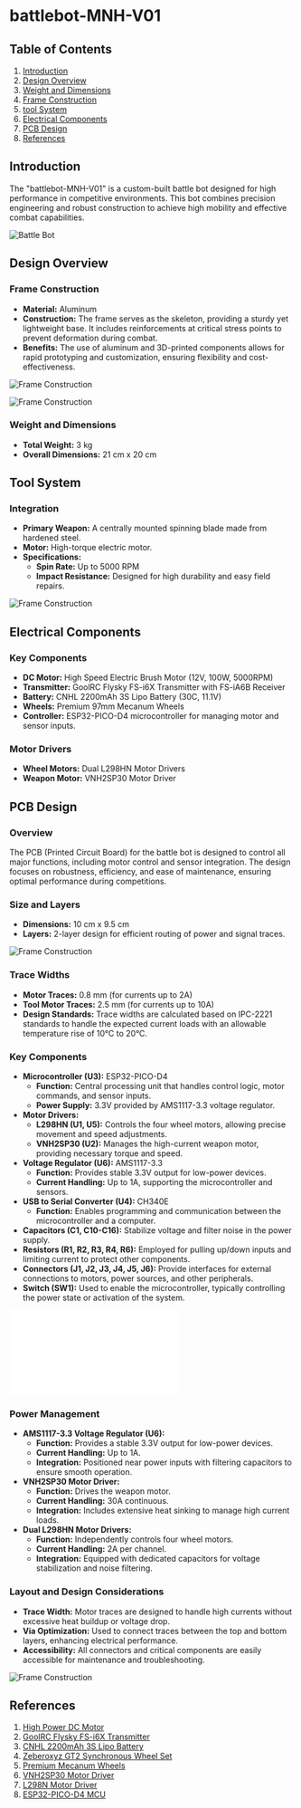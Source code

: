 # battlebot-MNH-V01

## Table of Contents
1. [Introduction](#introduction)
2. [Design Overview](#design-overview)
3. [Weight and Dimensions](#weight-and-dimensions)
4. [Frame Construction](#frame-construction)
5. [tool System](#tool-system)
6. [Electrical Components](#electrical-components)
7. [PCB Design](#pcb-design)
8. [References](#references)

## Introduction
The "battlebot-MNH-V01" is a custom-built battle bot designed for high performance in competitive environments. This bot combines precision engineering and robust construction to achieve high mobility and effective combat capabilities.

![Battle Bot](preview.JPG)

## Design Overview
### Frame Construction
- **Material:** Aluminum
- **Construction:** The frame serves as the skeleton, providing a sturdy yet lightweight base. It includes reinforcements at critical stress points to prevent deformation during combat.
- **Benefits:** The use of aluminum and 3D-printed components allows for rapid prototyping and customization, ensuring flexibility and cost-effectiveness.

![Frame Construction](Detailed-Overhead-View.JPG)

![Frame Construction](Detailed-downhead-View.JPG)

### Weight and Dimensions
- **Total Weight:** 3 kg
- **Overall Dimensions:** 21 cm x 20 cm

## Tool System
### Integration
- **Primary Weapon:** A centrally mounted spinning blade made from hardened steel.
- **Motor:** High-torque electric motor.
- **Specifications:**
  - **Spin Rate:** Up to 5000 RPM
  - **Impact Resistance:** Designed for high durability and easy field repairs.

![Frame Construction](close-look-to-the-tool-mechanism.JPG)

## Electrical Components
### Key Components
- **DC Motor:** High Speed Electric Brush Motor (12V, 100W, 5000RPM)
- **Transmitter:** GoolRC Flysky FS-i6X Transmitter with FS-iA6B Receiver
- **Battery:** CNHL 2200mAh 3S Lipo Battery (30C, 11.1V)
- **Wheels:** Premium 97mm Mecanum Wheels
- **Controller:** ESP32-PICO-D4 microcontroller for managing motor and sensor inputs.

### Motor Drivers
- **Wheel Motors:** Dual L298HN Motor Drivers
- **Weapon Motor:** VNH2SP30 Motor Driver

## PCB Design
### Overview
The PCB (Printed Circuit Board) for the battle bot is designed to control all major functions, including motor control and sensor integration. The design focuses on robustness, efficiency, and ease of maintenance, ensuring optimal performance during competitions.

### Size and Layers
- **Dimensions:** 10 cm x 9.5 cm
- **Layers:** 2-layer design for efficient routing of power and signal traces.

![Frame Construction](PCB-3d-layout.png)

### Trace Widths
- **Motor Traces:** 0.8 mm (for currents up to 2A)
- **Tool  Motor Traces:** 2.5 mm (for currents up to 10A)
- **Design Standards:** Trace widths are calculated based on IPC-2221 standards to handle the expected current loads with an allowable temperature rise of 10°C to 20°C.

### Key Components
- **Microcontroller (U3):** ESP32-PICO-D4
  - **Function:** Central processing unit that handles control logic, motor commands, and sensor inputs.
  - **Power Supply:** 3.3V provided by AMS1117-3.3 voltage regulator.
- **Motor Drivers:**
  - **L298HN (U1, U5):** Controls the four wheel motors, allowing precise movement and speed adjustments.
  - **VNH2SP30 (U2):** Manages the high-current weapon motor, providing necessary torque and speed.
- **Voltage Regulator (U6):** AMS1117-3.3
  - **Function:** Provides stable 3.3V output for low-power devices.
  - **Current Handling:** Up to 1A, supporting the microcontroller and sensors.
- **USB to Serial Converter (U4):** CH340E
  - **Function:** Enables programming and communication between the microcontroller and a computer.
- **Capacitors (C1, C10-C16):** Stabilize voltage and filter noise in the power supply.
- **Resistors (R1, R2, R3, R4, R6):** Employed for pulling up/down inputs and limiting current to protect other components.
- **Connectors (J1, J2, J3, J4, J5, J6):** Provide interfaces for external connections to motors, power sources, and other peripherals.
- **Switch (SW1):** Used to enable the microcontroller, typically controlling the power state or activation of the system.

![Frame Construction](schematic-deisgn.pdf)

### Power Management
- **AMS1117-3.3 Voltage Regulator (U6):**
  - **Function:** Provides a stable 3.3V output for low-power devices.
  - **Current Handling:** Up to 1A.
  - **Integration:** Positioned near power inputs with filtering capacitors to ensure smooth operation.
- **VNH2SP30 Motor Driver:**
  - **Function:** Drives the weapon motor.
  - **Current Handling:** 30A continuous.
  - **Integration:** Includes extensive heat sinking to manage high current loads.
- **Dual L298HN Motor Drivers:**
  - **Function:** Independently controls four wheel motors.
  - **Current Handling:** 2A per channel.
  - **Integration:** Equipped with dedicated capacitors for voltage stabilization and noise filtering.

### Layout and Design Considerations
- **Trace Width:** Motor traces are designed to handle high currents without excessive heat buildup or voltage drop.
- **Via Optimization:** Used to connect traces between the top and bottom layers, enhancing electrical performance.
- **Accessibility:** All connectors and critical components are easily accessible for maintenance and troubleshooting.

![Frame Construction](PCB-design.png)

## References
1. [High Power DC Motor](https://www.amazon.com/Power-12V-24V-Torque-Bearing-Driver/dp/B086Z47DLJ)
2. [GoolRC Flysky FS-i6X Transmitter](https://www.amazon.com/dp/B0872QHMM3)
3. [CNHL 2200mAh 3S Lipo Battery](https://www.amazon.com/CNHL-2200mAh-Battery-Airplane-Quadcopter/dp/B0BTYPT4RT)
4. [Zeberoxyz GT2 Synchronous Wheel Set](https://www.amazon.com/Zeberoxyz-Synchronous-Aluminum-Timing-20-60T-8B-6/dp/B08QZ4365D)
5. [Premium Mecanum Wheels](https://www.amazon.com/Directional-Coupling-Connector-Raspberry-Microbit/dp/B09KY6C5BG)
6. [VNH2SP30 Motor Driver](https://www.snapeda.com/parts/VNH2SP30-E/STMicroelectronics/view-part/)
7. [L298N Motor Driver](https://www.snapeda.com/parts/L298N/STMicroelectronics/view-part/)
8. [ESP32-PICO-D4 MCU](https://www.snapeda.com/parts/ESP32-PICO-D4/Espressif%20Systems/view-part/)
